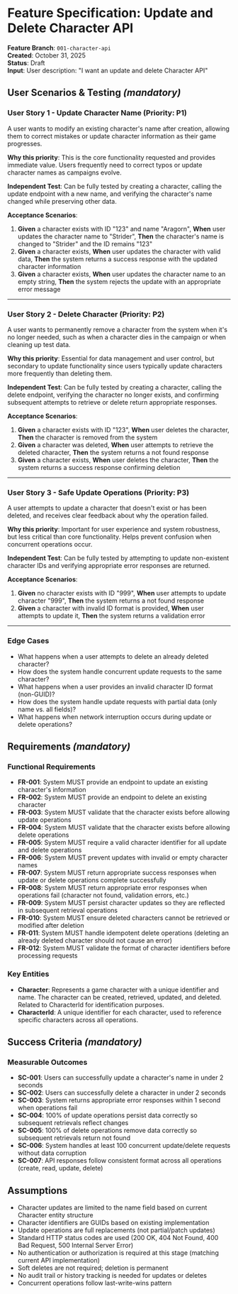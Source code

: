 # Feature Specification: Update and Delete Character API

**Feature Branch**: `001-character-api`  
**Created**: October 31, 2025  
**Status**: Draft  
**Input**: User description: "I want an update and delete Character API"

## User Scenarios & Testing *(mandatory)*

### User Story 1 - Update Character Name (Priority: P1)

A user wants to modify an existing character's name after creation, allowing them to correct mistakes or update character information as their game progresses.

**Why this priority**: This is the core functionality requested and provides immediate value. Users frequently need to correct typos or update character names as campaigns evolve.

**Independent Test**: Can be fully tested by creating a character, calling the update endpoint with a new name, and verifying the character's name changed while preserving other data.

**Acceptance Scenarios**:

1. **Given** a character exists with ID "123" and name "Aragorn", **When** user updates the character name to "Strider", **Then** the character's name is changed to "Strider" and the ID remains "123"
2. **Given** a character exists, **When** user updates the character with valid data, **Then** the system returns a success response with the updated character information
3. **Given** a character exists, **When** user updates the character name to an empty string, **Then** the system rejects the update with an appropriate error message

---

### User Story 2 - Delete Character (Priority: P2)

A user wants to permanently remove a character from the system when it's no longer needed, such as when a character dies in the campaign or when cleaning up test data.

**Why this priority**: Essential for data management and user control, but secondary to update functionality since users typically update characters more frequently than deleting them.

**Independent Test**: Can be fully tested by creating a character, calling the delete endpoint, verifying the character no longer exists, and confirming subsequent attempts to retrieve or delete return appropriate responses.

**Acceptance Scenarios**:

1. **Given** a character exists with ID "123", **When** user deletes the character, **Then** the character is removed from the system
2. **Given** a character was deleted, **When** user attempts to retrieve the deleted character, **Then** the system returns a not found response
3. **Given** a character exists, **When** user deletes the character, **Then** the system returns a success response confirming deletion

---

### User Story 3 - Safe Update Operations (Priority: P3)

A user attempts to update a character that doesn't exist or has been deleted, and receives clear feedback about why the operation failed.

**Why this priority**: Important for user experience and system robustness, but less critical than core functionality. Helps prevent confusion when concurrent operations occur.

**Independent Test**: Can be fully tested by attempting to update non-existent character IDs and verifying appropriate error responses are returned.

**Acceptance Scenarios**:

1. **Given** no character exists with ID "999", **When** user attempts to update character "999", **Then** the system returns a not found response
2. **Given** a character with invalid ID format is provided, **When** user attempts to update it, **Then** the system returns a validation error

---

### Edge Cases

- What happens when a user attempts to delete an already deleted character?
- How does the system handle concurrent update requests to the same character?
- What happens when a user provides an invalid character ID format (non-GUID)?
- How does the system handle update requests with partial data (only name vs. all fields)?
- What happens when network interruption occurs during update or delete operations?

## Requirements *(mandatory)*

### Functional Requirements

- **FR-001**: System MUST provide an endpoint to update an existing character's information
- **FR-002**: System MUST provide an endpoint to delete an existing character
- **FR-003**: System MUST validate that the character exists before allowing update operations
- **FR-004**: System MUST validate that the character exists before allowing delete operations
- **FR-005**: System MUST require a valid character identifier for all update and delete operations
- **FR-006**: System MUST prevent updates with invalid or empty character names
- **FR-007**: System MUST return appropriate success responses when update or delete operations complete successfully
- **FR-008**: System MUST return appropriate error responses when operations fail (character not found, validation errors, etc.)
- **FR-009**: System MUST persist character updates so they are reflected in subsequent retrieval operations
- **FR-010**: System MUST ensure deleted characters cannot be retrieved or modified after deletion
- **FR-011**: System MUST handle idempotent delete operations (deleting an already deleted character should not cause an error)
- **FR-012**: System MUST validate the format of character identifiers before processing requests

### Key Entities

- **Character**: Represents a game character with a unique identifier and name. The character can be created, retrieved, updated, and deleted. Related to CharacterId for identification purposes.
- **CharacterId**: A unique identifier for each character, used to reference specific characters across all operations.

## Success Criteria *(mandatory)*

### Measurable Outcomes

- **SC-001**: Users can successfully update a character's name in under 2 seconds
- **SC-002**: Users can successfully delete a character in under 2 seconds
- **SC-003**: System returns appropriate error responses within 1 second when operations fail
- **SC-004**: 100% of update operations persist data correctly so subsequent retrievals reflect changes
- **SC-005**: 100% of delete operations remove data correctly so subsequent retrievals return not found
- **SC-006**: System handles at least 100 concurrent update/delete requests without data corruption
- **SC-007**: API responses follow consistent format across all operations (create, read, update, delete)

## Assumptions

- Character updates are limited to the name field based on current Character entity structure
- Character identifiers are GUIDs based on existing implementation
- Update operations are full replacements (not partial/patch updates)
- Standard HTTP status codes are used (200 OK, 404 Not Found, 400 Bad Request, 500 Internal Server Error)
- No authentication or authorization is required at this stage (matching current API implementation)
- Soft deletes are not required; deletion is permanent
- No audit trail or history tracking is needed for updates or deletes
- Concurrent operations follow last-write-wins pattern
